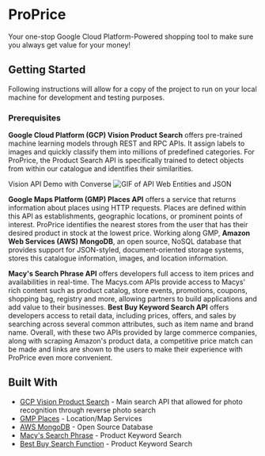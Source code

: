# ProPrice
Your one-stop Google Cloud Platform-Powered shopping tool to make sure you always get value for your money!

## Getting Started
Following instructions will allow for a copy of the project to run on your local machine for development and testing purposes. 

### Prerequisites

**Google Cloud Platform (GCP) Vision Product Search** offers pre-trained machine learning models through REST and RPC APIs. It assign labels to images and quickly classify them into millions of predefined categories. For ProPrice, the Product Search API is specifically trained to detect objects from within our catalogue and identifies their similarities. 

Vision API Demo with Converse 
![GIF of API Web Entities and JSON](https://github.com/preyansh98/ProPrice/blob/README-files-update/GCP%20Vision%20API%20Demo.gif?raw=true)

**Google Maps Platform (GMP) Places API** offers a service that returns information about places using HTTP requests. Places are defined within this API as establishments, geographic locations, or prominent points of interest. ProPrice identifies the nearest stores from the user that has their desired product in stock at the lowest price. Working along GMP, **Amazon Web Services (AWS) MongoDB**, an open source, NoSQL database that provides support for JSON-styled, document-oriented storage systems, stores this catalogue information, images, and location information. 

**Macy's Search Phrase API** offers developers full access to item prices and availabilities in real-time. The Macys.com APIs provide access to Macys' rich content such as product catalog, store events, promotions, coupons, shopping bag, registry and more, allowing partners to build applications and add value to their businesses. **Best Buy Keyword Search API** offers developers access to retail data, including prices, offers, and sales by searching across several common attributes, such as item name and brand name. Overall, with these two APIs provided by large commerce companies, along with scraping Amazon's product data, a competitive price match can be made and links are shown to the users to make their experience with ProPrice even more convenient. 

## Built With

* [GCP Vision Product Search](https://cloud.google.com/vision/product-search/docs/) - Main search API that allowed for photo recognition through reverse photo search 
* [GMP Places](https://developers.google.com/places/web-service/search) - Location/Map Services
* [AWS MongoDB](https://docs.aws.amazon.com/quickstart/latest/mongodb/overview.html) - Open Source Database
* [Macy's Search Phrase](https://developer.walmartlabs.com/docs/read/Search_API_IR_V2) - Product Keyword Search
* [Best Buy Search Function](https://bestbuyapis.github.io/api-documentation/#keyword-search-function) - Product Keyword Search
